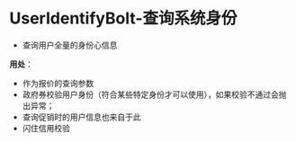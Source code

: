 # UserIdentifyBolt-查询系统身份

* 查询用户全量的身份心信息

**用处**：

* 作为报价的查询参数
* 政府券校验用户身份（符合某些特定身份才可以使用），如果校验不通过会抛出异常；
* 查询促销时的用户信息也来自于此
* 闪住信用校验
